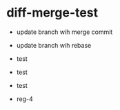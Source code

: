 # diff-merge-test

* update branch wih merge commit
* update branch wih rebase
* test
* test

* test

* reg-4
  
